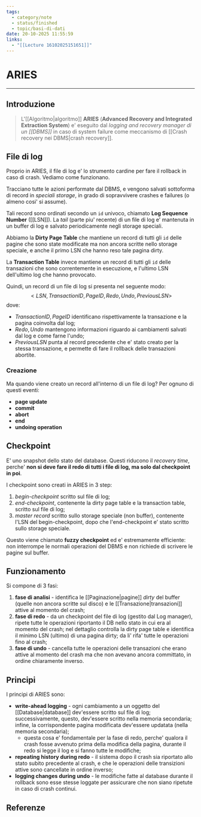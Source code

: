 ```yaml
---
tags:
  - category/note
  - status/finished
  - topic/basi-di-dati
date: 20-10-2025 11:55:59
links:
  - "[[Lecture 16102025151651]]"
---
```

# ARIES
---
## Introduzione
> L'[[Algoritmo|algoritmo]] **ARIES** (**Advanced Recovery and Integrated Extraction System**) e' eseguito dal _logging and recovery manager di un [[DBMS]]_ in caso di system failure come meccanismo di [[Crash recovery nei DBMS|crash recovery]].

## File di log
Proprio in ARIES, il file di log e' lo strumento cardine per fare il rollback in caso di crash. Vediamo come funzionano.

Tracciano tutte le azioni performate dal DBMS, e vengono salvati sottoforma di record in _speciali storage_, in grado di sopravvivere crashes e failures (o almeno cosi' si assume).

Tali record sono ordinati secondo un `id` univoco, chiamato **Log Sequence Number** ([[LSN]]). La _tail_ (parte piu' recente) di un file di log e' mantenuta in un buffer di log e salvato periodicamente negli storage speciali.

Abbiamo la **Dirty Page Table** che mantiene un record di tutti gli `id` delle pagine che sono state modificate ma non ancora scritte nello storage speciale, e anche il primo LSN che hanno reso tale pagina dirty.

La **Transaction Table** invece mantiene un record di tutti gli `id` delle transazioni che sono correntemente in esecuzione, e l'ultimo LSN dell'ultimo log che hanno provocato.

Quindi, un record di un file di log si presenta nel seguente modo:
$$<LSN, Transaction ID, Page ID, Redo, Undo, PreviousLSN>$$
dove:
- $Transaction ID, Page ID$ identificano rispettivamente la transazione e la pagina coinvolta dal log;
- $Redo, Undo$ mantengono informazioni riguardo ai cambiamenti salvati dal log e come farne l'undo;
- $Previous LSN$ punta al record precedente che e' stato creato per la stessa transazione, e permette di fare il rollback delle transazioni abortite.

### Creazione
Ma quando viene creato un record all'interno di un file di log? Per ognuno di questi eventi:
- **page update**
- **commit**
- **abort**
- **end**
- **undoing operation**

## Checkpoint
E' uno snapshot dello stato del database. Questi riducono il _recovery time_, perche' **non si deve fare il redo di tutti i file di log, ma solo dal checkpoint in poi**.

I checkpoint sono creati in ARIES in 3 step:
1. _begin-checkpoint_ scritto sul file di log;
2. _end-checkpoint_, contenente la dirty page table e la transaction table, scritto sul file di log;
3. _master record_ scritto sullo storage speciale (non buffer), contenente l'LSN del begin-checkpoint, dopo che l'end-checkpoint e' stato scritto sullo storage speciale.

Questo viene chiamato **fuzzy checkpoint** ed e' estremamente efficiente: non interrompe le normali operazioni del DBMS e non richiede di scrivere le pagine sul buffer.

## Funzionamento
Si compone di 3 fasi:
1. **fase di analisi** - identifica le [[Paginazione|pagine]] _dirty_ del buffer (quelle non ancora scritte sul disco) e le [[Transazione|transazioni]] attive al momento del crash;
2. **fase di redo** - da un checkpoint del file di log (gestito dal Log manager), ripete tutte le operazioni riportanto il DB nello stato in cui era al momento del crash; nel dettaglio controlla la dirty page table e identifica il minimo LSN (ultimo) di una pagina dirty; da li' rifa' tutte le operazioni fino al crash;
3. **fase di undo** - cancella tutte le operazioni delle transazioni che erano attive al momento del crash ma che non avevano ancora committato, in ordine chiaramente inverso.

## Principi
I principi di ARIES sono:
- **write-ahead logging** - ogni cambiamento a un oggetto del [[Database|database]] dev'essere scritto sul file di log; successivamente, questo, dev'essere scritto nella memoria secondaria; infine, la corrispondente pagina modificata dev'essere updatata (nella memoria secondaria);
	- questa cosa e' fondamentale per la fase di redo, perche' qualora il crash fosse avvenuto prima della modifica della pagina, durante il redo si legge il log e si fanno tutte le modifiche;
- **repeating history during redo** - il sistema dopo il crash sia riportato allo stato subito precedente al crash, e che le operazioni delle transizioni attive sono cancellate in ordine inverso;
- **logging changes during undo** - le modifiche fatte al database durante il rollback sono esse stesse loggate per assicurare che non siano ripetute in caso di crash continui.

## Referenze